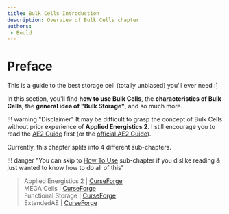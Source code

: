 ```yaml
---
title: Bulk Cells Introduction
description: Overview of Bulk Cells chapter
authors:
 - Boold
---
```


# Preface

This is a guide to the best storage cell (totally unbiased) you'll ever need :]  

In this section, you'll find **how to use Bulk Cells**, the **characteristics of Bulk Cells**, the **general idea of "Bulk Storage"**, and so much more.  

!!! warning "Disclaimer"
    It may be difficult to grasp the concept of Bulk Cells without prior experience of **Applied Energistics 2**. I still encourage you to read the [AE2 Guide](../README.md) first (or the [official AE2 Guide](https://guide.appliedenergistics.org/)).

Currently, this chapter splits into 4 different sub-chapters.  

!!! danger "You can skip to [How To Use](bulkhow.md) sub-chapter if you dislike reading & just wanted to know how to do all of this"  

> Applied Energistics 2 | [CurseForge](https://legacy.curseforge.com/minecraft/mc-mods/applied-energistics-2)  
> MEGA Cells | [CurseForge](https://legacy.curseforge.com/minecraft/mc-mods/mega-cells)  
> Functional Storage | [CurseForge](https://legacy.curseforge.com/minecraft/mc-mods/functional-storage)  
> ExtendedAE | [CurseForge](https://legacy.curseforge.com/minecraft/mc-mods/ex-pattern-provider)
